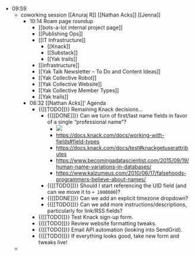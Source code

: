 - 09:59
    - coworking session [[Anuraj R]] [[Nathan Acks]] [[Jenna]]
        - 10:14 Roam page roundup
            - [[bots-a-lot internal project page]]
            - [[Publishing Ops]]
            - [[IT Infrastructure]]
                - [[Knack]]
                - [[Substack]]
                - [[Yak trails]]
            - [[Infrastructure]]
            - [[Yak Talk Newsletter – To Do and Content Ideas]]
            - [[Yak Collective Robot]]
            - [[Yak Collective Website]]
            - [[Yak Collective Member Types]]
            - [[Yak trails]]
        - 08:32 [[Nathan Acks]]’ Agenda
            - {{[[TODO]]}} Remaining Knack decisions…
                - {{[[DONE]]}} Can we turn of first/last name fields in favor of a single “professional name”?
                    - ![](https://firebasestorage.googleapis.com/v0/b/firescript-577a2.appspot.com/o/imgs%2Fapp%2FArtOfGig%2FZe099n3V2r.jpg?alt=media&token=65d23484-5d69-4661-bc9f-fd30e5c4bc55)
                    - https://docs.knack.com/docs/working-with-fields#field-types
                    - https://docs.knack.com/docs/test#knackgetuserattributes
                    - https://www.becomingadatascientist.com/2015/09/19/human-name-variations-in-databases/
                    - https://www.kalzumeus.com/2010/06/17/falsehoods-programmers-believe-about-names/
                - {{[[TODO]]}} Should I start referencing the UID field (and can we move it to `+ 1000000`)?
                - {{[[DONE]]}} Can we add an explicit timezone dropdown?
                - {{[[TODO]]}} Can we add more instructions/descriptions, particularly for link/RSS fields?
            - {{[[TODO]]}} Test Knack sign-up form.
            - {{[[TODO]]}} Review website formatting tweaks.
            - {{[[TODO]]}} Email API automation (looking into SendGrid).
            - {{[[TODO]]}} If everything looks good, take new form and tweaks live!
    - 
